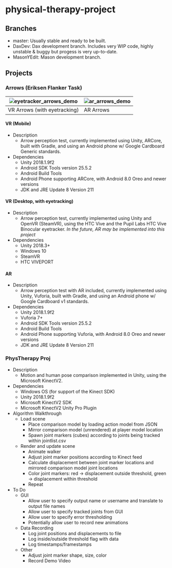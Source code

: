 # physical-therapy-project

## Branches
- master: Usually stable and ready to be built.
- DaxDev: Dax development branch. Includes very WIP code, highly unstable & buggy but progess is very up-to-date.
- MasonYEdit: Mason development branch.

## Projects
### Arrows (Eriksen Flanker Task)

![eyetracker_arrows_demo](https://i.imgur.com/xe8zAh8.gif) | ![ar_arrows_demo](https://i.imgur.com/uyWFvuf.gif) | 
--- | ---
VR Arrows (with eyetracking) | AR Arrows

#### VR (Mobile)
- Description
  - Arrow perception test, currently implemented using Unity, ARCore, built with Gradle, and using an Android phone w/ Google Cardboard Generic standards.
- Dependencies
  - Unity 2018.1.9f2
  - Android SDK Tools version 25.5.2
  - Android Build Tools
  - Android Phone supporting ARCore, with Android 8.0 Oreo and newer versions
  - JDK and JRE Update 8 Version 211
  
#### VR (Desktop, with eyetracking)
- Description
  - Arrow perception test, currently implemented using Unity and OpenVR (SteamVR), using the HTC Vive and the Pupil Labs HTC Vive Binocular eyetracker. *In the future, AR may be implemented into this project*
- Dependencies
  - Unity 2018.3+
  - Windows 10
  - SteamVR
  - HTC VIVEPORT

#### AR
- Description
  - Arrow perception test with AR included, currently implemented using Unity, Vuforia, built with Gradle, and using an Android phone w/ Google Cardboard v1 standards.
- Dependencies
  - Unity 2018.1.9f2
  - Vuforia 7+ 
  - Android SDK Tools version 25.5.2
  - Android Build Tools
  - Android Phone supporting Vuforia, with Android 8.0 Oreo and newer versions
  - JDK and JRE Update 8 Version 211

### PhysTherapy Proj

- Description
  - Motion and human pose comparison implemented in Unity, using the Microsoft KinectV2.
- Dependencies
  - Windows OS (for support of the Kinect SDK)
  - Unity 2018.1.9f2
  - Microsoft KinectV2 SDK
  - Microsoft KinectV2 Unity Pro Plugin
- Algorithm Walkthrough
  - Load scene
    - Place comparison model by loading action model from JSON
    - Mirror comparison model (unrendered) at player model location
    - Spawn joint markers (cubes) according to joints being tracked within jointlist.csv
  - Render and update scene
    - Animate walker
    - Adjust joint marker positions according to Kinect feed
    - Calculate displacement between joint marker locations and mirrored comparison model joint locations
    - Color joint markers: red -> displacement outside threshold, green -> displacement within threshold
    - Repeat
- To Do
  - GUI
    - Allow user to specify output name or username and translate to output file names
    - Allow user to specify tracked joints from GUI
    - Allow user to specify error thresholding 
    - Potentially allow user to record new animations
  - Data Recording
    - Log joint positions and displacements to file
    - Log inside/outside threshold flag with data
    - Log timestamps/framestamps
  - Other
    - Adjust joint marker shape, size, color
    - Record Demo Video
